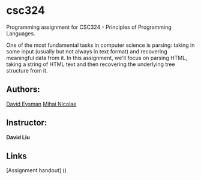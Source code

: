 csc324
======

Programming assignment for CSC324 - Principles of Programming Languages.

One of the most fundamental tasks in computer science is parsing: taking in some input (usually but not always in text format) and recovering meaningful data from it. In this assignment, we'll focus on parsing HTML, taking a string of HTML text and then recovering the underlying tree structure from it.

## Authors:
[David Eysman](http://github.com/deysman)
[Mihai Nicolae](http://github.com/mnicolae)

## Instructor:

**David Liu**

## Links ##

[Assignment handout] ()
